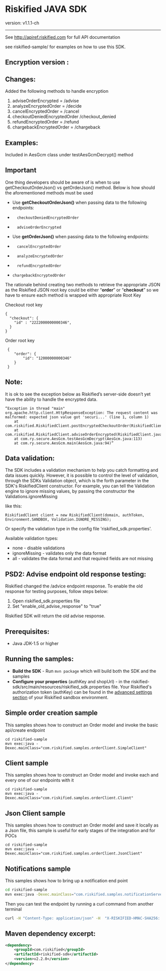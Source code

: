 Riskified JAVA SDK
=================

version: v1.1.1-ch

------------------

See http://apiref.riskified.com for full API documentation 

see riskified-sample/ for examples on how to use this SDK. 

Encryption version :
---------------------

Changes:
-----------

Added the following methods to handle encryption
1.	adviseOrderEncrypted = /advise
2.	analyzeEncryptedOrder = /decide 
3.	cancelEncryptedOrder = /cancel
4.	checkoutDeniedEncryptedOrder /checkout_denied
5.	refundEncryptedOrder = /refund
6.  chargebackEncryptedOrder = /chargeback

Examples:
-----------

Included in AesGcm class under testAesGcmDecrypt() method


Important 
-----------

One thing developers should be aware of is when to use getCheckoutOrderJson() vs getOrderJson() method. Below is how should the aforementioned methods must be used 

*	Use **getCheckoutOrderJson()** when passing data to the following endpoints:
*	    checkoutDeniedEncryptedOrder
*	    adviseOrderEncrypted
*	Use **getOrderJson()** when passing data to the following endpoints:
*	    cancelEncryptedOrder
*	    analyzeEncryptedOrder
*	    refundEncryptedOrder
*     chargebackEncryptedOrder

The rationale behind creating two methods to retrieve the appropriate JSON as the Riskified JSON root key could be either “**order**” or “**checkout**” so we have to ensure each method is wrapped with appropriate Root Key

Checkout root key
```
{
  "checkout": {
    "id" : "2222000000000346",
  }
}
```

Order root key
```
 {
 	"order": {
 		"id": "12000000000346"
 	}
 }
```
Note:
-----------
It is ok to see the exception below as Riskified’s server-side doesn’t yet have the ability to handle the encrypted data. 

```
“Exception in thread "main" org.apache.http.client.HttpResponseException: The request content was malformed: expected json value got 'securi...' (line 1, column 1)
	at com.riskified.RiskifiedClient.postEncryptedCheckoutOrder(RiskifiedClient.java:979)
	at com.riskified.RiskifiedClient.adviseOrderEncrypted(RiskifiedClient.java:278)
	at com.ry.secure.AesGcm.testAesGcmDecrypt(AesGcm.java:113)
	at com.ry.secure.AesGcm.main(AesGcm.java:94)”
```

Data validation:
---------------
The SDK includes a validation mechanism to help you catch formatting and data issues quickly.
However, it is possible to control the level of validation, through the SDKs Validation object,
which is the forth parameter in the SDK's RiskifiedClient constructor.
For example, you can tell the Validation engine to ignore missing values, by passing the constructor the
Validations.ignoreMissing

like this:
```
RiskifiedClient client = new RiskifiedClient(domain, authToken, Environment.SANDBOX, Validation.IGNORE_MISSING);
```
Or specify the validation type in the config file 'riskified_sdk.properties'.

Available validation types: 
*	none - disable validations
*	ignoreMissing - validates only the data format
*	all - validates the data format and that required fields are not missing


PSD2: Advise endpoint old response testing:
-------------------------------------------
Riskified changed the /advice endpoint response. To enable the old response for testing purposes, follow steps below:
1.	Open riskified_sdk.properties file
2.	Set "enable_old_advise_response" to "true"

Riskified SDK will return the old advise response. 


Prerequisites:
---------------
*	Java JDK-1.5 or higher

Running the samples:
--------------------------
* **Build the SDK** - Run `mvn package` which will build both the SDK and the samples
* **Configure your properties** (authKey and shopUrl) - in the riskified-sdk/src/main/resources/riskified_sdk.properties file. 
	Your Riskified's authorization token (authKey) can be found in the [advanced settings section](https://sandbox.riskified.com/main/settings/advanced) of your Riskified sandbox environment.

## Simple order creation sample
This samples shows how to construct an Order model and invoke the basic api/create endpoint

```
cd riskified-sample
mvn exec:java -Dexec.mainClass="com.riskified.samples.orderClient.SimpleClient"
```

## Client sample
This samples shows how to construct an Order model and invoke each and every one of our endpoints with it

```
cd riskified-sample
mvn exec:java -Dexec.mainClass="com.riskified.samples.orderClient.Client"
```

## Json Client sample

This samples shows how to construct an Order model and save it locally as a Json file, this sample is useful for early stages of the integration and for POCs

```
cd riskified-sample
mvn exec:java -Dexec.mainClass="com.riskified.samples.orderClient.JsonClient"
```

## Notifications sample

This samples shows how to bring up a notification end point

```sh
cd riskified-sample
mvn exec:java -Dexec.mainClass="com.riskified.samples.notificationServer.servlet.SampleServer"
```
Then you can test the endpoint by running a curl command from another terminal

```sh
curl -H "Content-Type: application/json" -H  "X-RISKIFIED-HMAC-SHA256: 071ef80d5790011d2f111479b75eed15e907432a4523defb4e627c6725d3b6b3" -X POST -d '{"order":{"id":"123","status":"approved","old_status":"submitted","description":"Approved by Riskified"}}' http://localhost:8080
```

## Maven dependency excerpt:

```xml
<dependency>
    <groupId>com.riskified</groupId>
    <artifactId>riskified-sdk</artifactId>
    <version>v2.2.0</version>
</dependency>
```


